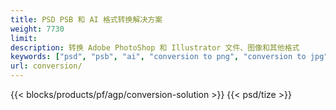```yaml
---
title: PSD PSB 和 AI 格式转换解决方案
weight: 7730
limit: 
description: 转换 Adobe PhotoShop 和 Illustrator 文件、图像和其他格式
keywords: ["psd", "psb", "ai", "conversion to png", "conversion to jpg", "conversion to pdf", "convert to gif", "convert to bmp", "convert to tiff"]
url: conversion/
---
```


{{< blocks/products/pf/agp/conversion-solution >}} 
{{< psd/tize >}}
